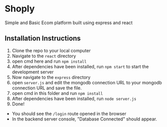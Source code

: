 # Shoply
Simple and Basic Ecom platform built using express and react
## Installation Instructions
1. Clone the repo to your local computer
2. Navigate to the `react` directory
3. open cmd here and run `npm install`
4. After dependencies have been installed, run `npm start` to start the development server
5. Now navigate to the `express` directory
6. open `server.js` and edit the mongodb connection URL to your mongodb connection URL and save the file.
7. open cmd in this folder and run `npm install `
8. After dependencies have been installed, run `node server.js`
9. Done!

 - You should see the `/login` route opened in the browser
 - In the backend server console, "Database Connected" should appear.
